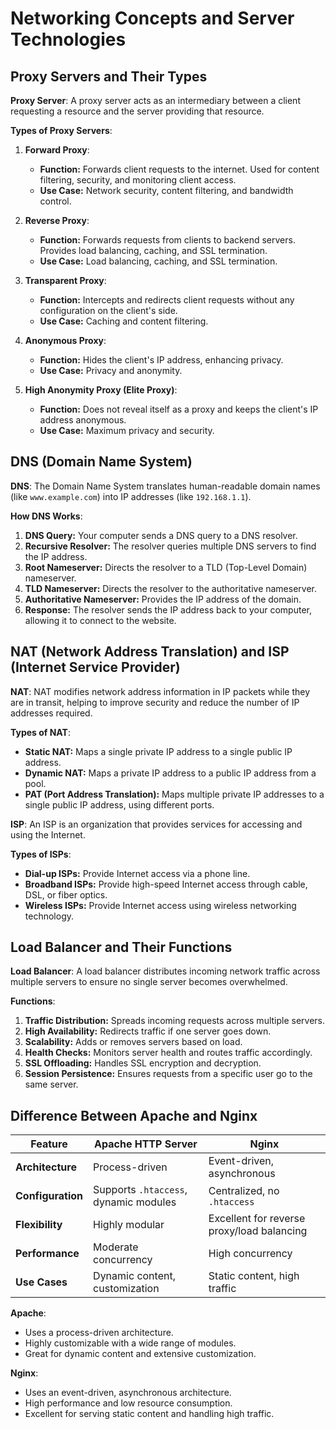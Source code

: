 # Networking Concepts and Server Technologies

## Proxy Servers and Their Types

**Proxy Server**:
A proxy server acts as an intermediary between a client requesting a resource and the server providing that resource.

**Types of Proxy Servers**:

1. **Forward Proxy**:
   - **Function:** Forwards client requests to the internet. Used for content filtering, security, and monitoring client access.
   - **Use Case:** Network security, content filtering, and bandwidth control.

2. **Reverse Proxy**:
   - **Function:** Forwards requests from clients to backend servers. Provides load balancing, caching, and SSL termination.
   - **Use Case:** Load balancing, caching, and SSL termination.

3. **Transparent Proxy**:
   - **Function:** Intercepts and redirects client requests without any configuration on the client's side.
   - **Use Case:** Caching and content filtering.

4. **Anonymous Proxy**:
   - **Function:** Hides the client's IP address, enhancing privacy.
   - **Use Case:** Privacy and anonymity.

5. **High Anonymity Proxy (Elite Proxy)**:
   - **Function:** Does not reveal itself as a proxy and keeps the client's IP address anonymous.
   - **Use Case:** Maximum privacy and security.

## DNS (Domain Name System)

**DNS**:
The Domain Name System translates human-readable domain names (like `www.example.com`) into IP addresses (like `192.168.1.1`).

**How DNS Works**:
1. **DNS Query:** Your computer sends a DNS query to a DNS resolver.
2. **Recursive Resolver:** The resolver queries multiple DNS servers to find the IP address.
3. **Root Nameserver:** Directs the resolver to a TLD (Top-Level Domain) nameserver.
4. **TLD Nameserver:** Directs the resolver to the authoritative nameserver.
5. **Authoritative Nameserver:** Provides the IP address of the domain.
6. **Response:** The resolver sends the IP address back to your computer, allowing it to connect to the website.

## NAT (Network Address Translation) and ISP (Internet Service Provider)

**NAT**:
NAT modifies network address information in IP packets while they are in transit, helping to improve security and reduce the number of IP addresses required.

**Types of NAT**:
- **Static NAT:** Maps a single private IP address to a single public IP address.
- **Dynamic NAT:** Maps a private IP address to a public IP address from a pool.
- **PAT (Port Address Translation):** Maps multiple private IP addresses to a single public IP address, using different ports.

**ISP**:
An ISP is an organization that provides services for accessing and using the Internet.

**Types of ISPs**:
- **Dial-up ISPs:** Provide Internet access via a phone line.
- **Broadband ISPs:** Provide high-speed Internet access through cable, DSL, or fiber optics.
- **Wireless ISPs:** Provide Internet access using wireless networking technology.

## Load Balancer and Their Functions

**Load Balancer**:
A load balancer distributes incoming network traffic across multiple servers to ensure no single server becomes overwhelmed.

**Functions**:
1. **Traffic Distribution:** Spreads incoming requests across multiple servers.
2. **High Availability:** Redirects traffic if one server goes down.
3. **Scalability:** Adds or removes servers based on load.
4. **Health Checks:** Monitors server health and routes traffic accordingly.
5. **SSL Offloading:** Handles SSL encryption and decryption.
6. **Session Persistence:** Ensures requests from a specific user go to the same server.

## Difference Between Apache and Nginx

| Feature            | Apache HTTP Server                    | Nginx                          |
|--------------------|---------------------------------------|-------------------------------|
| **Architecture**   | Process-driven                        | Event-driven, asynchronous    |
| **Configuration**  | Supports `.htaccess`, dynamic modules | Centralized, no `.htaccess`   |
| **Flexibility**    | Highly modular                        | Excellent for reverse proxy/load balancing |
| **Performance**    | Moderate concurrency                  | High concurrency              |
| **Use Cases**      | Dynamic content, customization        | Static content, high traffic  |

**Apache**:
- Uses a process-driven architecture.
- Highly customizable with a wide range of modules.
- Great for dynamic content and extensive customization.

**Nginx**:
- Uses an event-driven, asynchronous architecture.
- High performance and low resource consumption.
- Excellent for serving static content and handling high traffic.


